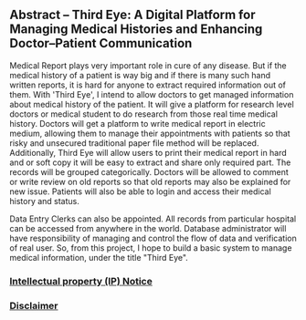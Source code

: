 ## Abstract – Third Eye: A Digital Platform for Managing Medical Histories and Enhancing Doctor–Patient Communication

Medical Report plays very important role in cure of any disease. But if the medical history of a patient is way big and if there is many such hand written reports, it is hard for anyone to extract required information out of them. With 'Third Eye', I intend to allow doctors to get managed information about medical history of the patient. It will give a platform for research level doctors or medical student to do research from those real time medical history. Doctors will get a platform to write medical report in electric medium, allowing them to manage their appointments with patients so that risky and unsecured traditional paper file method will be replaced. Additionally, Third Eye will allow users to print their medical report in hard and or soft copy it will be easy to extract and share only required part. The records will be grouped categorically. Doctors will be allowed to comment or write review on old reports so that old reports may also be explained for new issue. Patients will also be able to login and access their medical history and status.

Data Entry Clerks can also be appointed. All records from particular hospital can be accessed from anywhere in the world. Database administrator will have responsibility of managing and control the flow of data and verification of real user. So, from this project, I hope to build a basic system to manage medical information, under the title "Third Eye".


### [Intellectual property (IP) Notice](https://github.com/nightmaregaurav/project-docs-vault?tab=readme-ov-file#%EF%B8%8F-intellectual-property-notice)
### [Disclaimer](https://github.com/nightmaregaurav/project-docs-vault?tab=readme-ov-file#-disclaimer)
